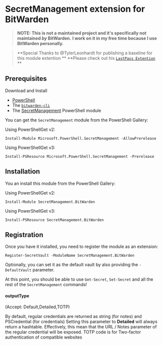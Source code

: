 # SecretManagement extension for BitWarden

> **NOTE: This is not a maintained project and it's specifically not maintained _by_ BitWarden.**
> **I work on it in my free time because I use BitWarden personally.**

> **Special Thanks to @TylerLeonhardt for publishing a baseline for this module extention **
> **Please check out his [`LastPass Extention`](https://github.com/TylerLeonhardt/SecretManagement.LastPass) **

## Prerequisites

Download and Install 


* [PowerShell](https://github.com/PowerShell/PowerShell)
* The [`bitwarden-cli`](https://bitwarden.com/help/article/cli/#download-and-install)
* The [SecretManagement](https://github.com/PowerShell/SecretManagement) PowerShell module

You can get the `SecretManagement` module from the PowerShell Gallery:

Using PowerShellGet v2:

```pwsh
Install-Module Microsoft.PowerShell.SecretManagement -AllowPrerelease
```

Using PowerShellGet v3:

```pwsh
Install-PSResource Microsoft.PowerShell.SecretManagement -Prerelease
```

## Installation

You an install this module from the PowerShell Gallery:

Using PowerShellGet v2:

```pwsh
Install-Module SecretManagement.BitWarden
```

Using PowerShellGet v3:

```pwsh
Install-PSResource SecretManagement.BitWarden
```

## Registration

Once you have it installed,
you need to register the module as an extension:

```pwsh
Register-SecretVault -ModuleName SecretManagement.BitWarden
```

Optionally, you can set it as the default vault by also providing the
`-DefaultVault`
parameter.


At this point,
you should be able to use
`Get-Secret`, `Set-Secret`
and all the rest of the
`SecretManagement`
commands!

#### outputType
(Accept: Default,Detailed,TOTP) 

By default, regular credentials are returned as string (for notes) and PSCredential (for credentials) 
Setting this parameter to **Detailed** will always return a hashtable. Effectively, this mean that the URL / Notes parameter of the regular credential will be exposed. 
TOTP code is for Two-factor authentication of compatible websites